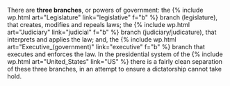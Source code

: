 There are **three branches**, or powers of government: the {% include wp.html art="Legislature" link="legislative" f="b" %} branch (legislature), that creates, modifies and repeals laws; the {% include wp.html art="Judiciary" link="judicial" f="b" %} branch (judiciary/judicature), that interprets and applies the law; and, the {% include wp.html art="Executive_(government)" link="executive" f="b" %} branch that executes and enforces the law. In the presidential system of the {% include wp.html art="United_States" link="US" %} there is a fairly clean separation of these three branches, in an attempt to ensure a dictatorship cannot take hold.